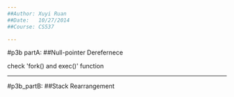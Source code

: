```yaml
---
##Author: Xuyi Ruan  
##Date:   10/27/2014  
##Course: CS537  

---
```

#p3b partA:
##Null-pointer Derefernece

check 'fork() and exec()' function  


---
#p3b_partB:
##Stack Rearrangement



